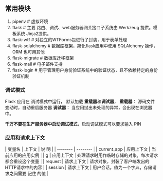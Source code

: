 ## 常用模块

1. pipenv   # 虚拟环境
2. flask   # 主要 路由、调试、web服务器网关接口子系统由 Werkzeug 提供。模板系统 Jinja2提供。
3. flask-wtf  # 对独立的WTForms包进行了封装，用于表单处理
4. flask-sqlalchemy  # 数据库框架，简化flask应用中使用 SQLAlchemy 操作， ORM 也可用其他
5. flask-migrate # 数据库迁移框架
6. flask-mail # 电子邮件支持
7. flask-login  # 用于管理用户身份验证系统中的验证状态，且不依赖特定的身份验证机制

### 调试模式
Flask 应用在 调试模式中运行， 默认加载 **重载器**和**调试器**，
 **重载器**： 源码文件变动时，自动重启服务器
 **调试器**： 当应用抛出未处理的异常，会出现在浏览器中。
 
 **千万不要在生产服务器中启动调试模式**，启动调试模式可以要求输入 PIN
 
 ### 应用和请求上下文
 | 变量名 | 上下文 | 说 明 | 
| -------- | -------- |
| current_app | 应用上下文 | 当前应用的应用实例 |
| g | 应用上下文 | 处理请求时用作临时存储的对象，每次请求都会重设这个变量 |
| request | 请求上下文 | 请求对象，封装了客户端发出的 HTTP请求中的内容 |
| session | 请求上下文 | 用户会话，值为一个字典，存储请求之间需要 记住 的值 |

